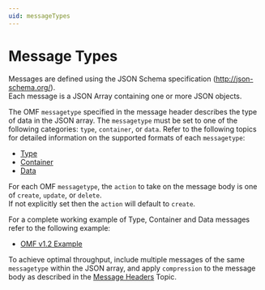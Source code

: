 ```yaml
---
uid: messageTypes
---
```


# Message Types

Messages are defined using the JSON Schema specification (http://json-schema.org/). 	
Each message is a JSON Array containing one or more JSON objects. 

The OMF `messagetype` specified in the message header describes the type of data in the JSON array. The `messagetype` must be set to one of the following categories: `type`, `container`, or `data`.
Refer to the following topics for detailed information on the supported formats of each `messagetype`:

- [Type](xref:typeMessages)
- [Container](xref:containerMessages)
- [Data](xref:dataMessages)


For each OMF `messagetype`, the `action` to take on the message body is one of 	`create`, `update`, or `delete`.  
If not explicitly set then the `action` will default to `create`.


For a complete working example of Type, Container and Data messages refer to the following example:
- [OMF v1.2 Example](xref:OMFMsgSample)

To achieve optimal throughput, include multiple messages of the same `messagetype` within the JSON array, and apply `compression` to the message body as described in the [Message Headers](xref:headers) Topic. 